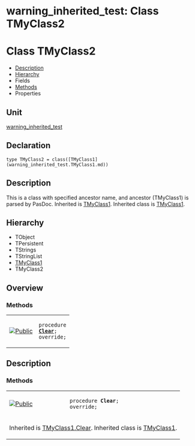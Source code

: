 # warning\_inherited\_test: Class TMyClass2


# Class TMyClass2
<span id="TMyClass2"/>

- [Description](#PasDoc-Description)
- [Hierarchy](#PasDoc-Hierarchy)
- Fields
- [Methods](#PasDoc-Methods)
- Properties

<span id="PasDoc-Description"/>

## Unit


[warning\_inherited\_test](warning_inherited_test.md)


## Declaration


```type TMyClass2 = class([TMyClass1](warning_inherited_test.TMyClass1.md))```


## Description
This is a class with specified ancestor name, and ancestor (TMyClass1) is parsed by PasDoc. Inherited is [TMyClass1](warning_inherited_test.TMyClass1.md). Inherited class is [TMyClass1](warning_inherited_test.TMyClass1.md).

## Hierarchy


<span id="PasDoc-Hierarchy"/>

- TObject
- TPersistent
- TStrings
- TStringList
- [TMyClass1](warning_inherited_test.TMyClass1.md)
- TMyClass2



## Overview

### Methods
<span id="PasDoc-Methods"/>


<table>
<tr>

<td>

<a href="legend.md"><img src="public.gif" alt="Public" title="Public"></img></a>
</td>

<td>

<code>procedure <strong><a href="warning_inherited_test.TMyClass2.md#Clear">Clear</a></strong>; override;</code>
</td>
</tr>
</table>


## Description

### Methods

<table>
<tr>

<td>

<a href="legend.md"><img src="public.gif" alt="Public" title="Public"></img></a>
</td>

<td>

<span id="Clear"/><code>procedure <strong>Clear</strong>; override;</code>
</td>
</tr>
<tr><td colspan="2">

Inherited is [TMyClass1.Clear](warning_inherited_test.TMyClass1.md#Clear). Inherited class is [TMyClass1](warning_inherited_test.TMyClass1.md).

</td></tr>
</table>

